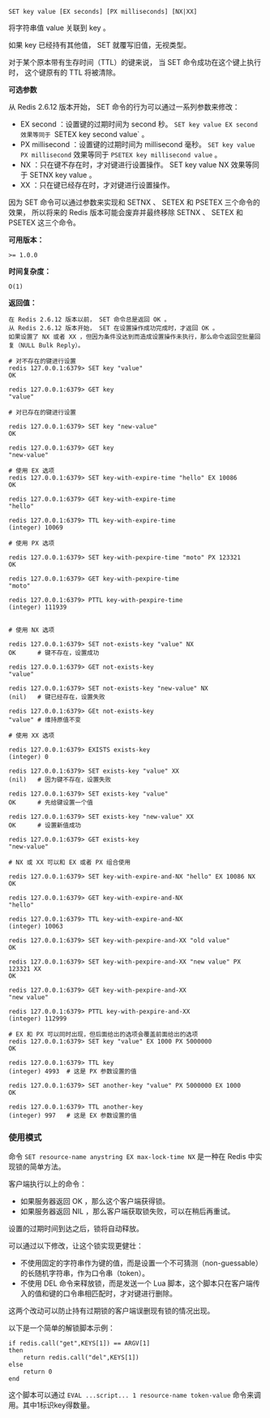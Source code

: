 ```text
SET key value [EX seconds] [PX milliseconds] [NX|XX]
```
将字符串值 value 关联到 key 。

如果 key 已经持有其他值， SET 就覆写旧值，无视类型。

对于某个原本带有生存时间（TTL）的键来说， 当 SET 命令成功在这个键上执行时， 这个键原有的 TTL 将被清除。

**可选参数**

从 Redis 2.6.12 版本开始， SET 命令的行为可以通过一系列参数来修改：

- EX second ：设置键的过期时间为 second 秒。 `SET key value EX second 效果等同于 `SETEX key second value` 。
- PX millisecond ：设置键的过期时间为 millisecond 毫秒。 `SET key value PX millisecond` 效果等同于 `PSETEX key millisecond value` 。
- NX ：只在键不存在时，才对键进行设置操作。 SET key value NX 效果等同于 SETNX key value 。
- XX ：只在键已经存在时，才对键进行设置操作。

因为 SET 命令可以通过参数来实现和 SETNX 、 SETEX 和 PSETEX 三个命令的效果，
所以将来的 Redis 版本可能会废弃并最终移除 SETNX 、 SETEX 和 PSETEX 这三个命令。

**可用版本：**

    >= 1.0.0
    
**时间复杂度：**

    O(1)
    
**返回值：**

    在 Redis 2.6.12 版本以前， SET 命令总是返回 OK 。
    从 Redis 2.6.12 版本开始， SET 在设置操作成功完成时，才返回 OK 。
    如果设置了 NX 或者 XX ，但因为条件没达到而造成设置操作未执行，那么命令返回空批量回复（NULL Bulk Reply）。

```text
# 对不存在的键进行设置
redis 127.0.0.1:6379> SET key "value"
OK

redis 127.0.0.1:6379> GET key
"value"

# 对已存在的键进行设置

redis 127.0.0.1:6379> SET key "new-value"
OK

redis 127.0.0.1:6379> GET key
"new-value"

# 使用 EX 选项
redis 127.0.0.1:6379> SET key-with-expire-time "hello" EX 10086
OK

redis 127.0.0.1:6379> GET key-with-expire-time
"hello"

redis 127.0.0.1:6379> TTL key-with-expire-time
(integer) 10069

# 使用 PX 选项

redis 127.0.0.1:6379> SET key-with-pexpire-time "moto" PX 123321
OK

redis 127.0.0.1:6379> GET key-with-pexpire-time
"moto"

redis 127.0.0.1:6379> PTTL key-with-pexpire-time
(integer) 111939


# 使用 NX 选项

redis 127.0.0.1:6379> SET not-exists-key "value" NX
OK      # 键不存在，设置成功

redis 127.0.0.1:6379> GET not-exists-key
"value"

redis 127.0.0.1:6379> SET not-exists-key "new-value" NX
(nil)   # 键已经存在，设置失败

redis 127.0.0.1:6379> GEt not-exists-key
"value" # 维持原值不变

# 使用 XX 选项

redis 127.0.0.1:6379> EXISTS exists-key
(integer) 0

redis 127.0.0.1:6379> SET exists-key "value" XX
(nil)   # 因为键不存在，设置失败

redis 127.0.0.1:6379> SET exists-key "value"
OK      # 先给键设置一个值

redis 127.0.0.1:6379> SET exists-key "new-value" XX
OK      # 设置新值成功

redis 127.0.0.1:6379> GET exists-key
"new-value"

# NX 或 XX 可以和 EX 或者 PX 组合使用

redis 127.0.0.1:6379> SET key-with-expire-and-NX "hello" EX 10086 NX
OK

redis 127.0.0.1:6379> GET key-with-expire-and-NX
"hello"

redis 127.0.0.1:6379> TTL key-with-expire-and-NX
(integer) 10063

redis 127.0.0.1:6379> SET key-with-pexpire-and-XX "old value"
OK

redis 127.0.0.1:6379> SET key-with-pexpire-and-XX "new value" PX 123321 XX
OK

redis 127.0.0.1:6379> GET key-with-pexpire-and-XX
"new value"

redis 127.0.0.1:6379> PTTL key-with-pexpire-and-XX
(integer) 112999

# EX 和 PX 可以同时出现，但后面给出的选项会覆盖前面给出的选项
redis 127.0.0.1:6379> SET key "value" EX 1000 PX 5000000
OK

redis 127.0.0.1:6379> TTL key
(integer) 4993  # 这是 PX 参数设置的值

redis 127.0.0.1:6379> SET another-key "value" PX 5000000 EX 1000
OK

redis 127.0.0.1:6379> TTL another-key
(integer) 997   # 这是 EX 参数设置的值
```
### 使用模式
命令 `SET resource-name anystring EX max-lock-time NX` 是一种在 Redis 中实现锁的简单方法。

客户端执行以上的命令：
- 如果服务器返回 OK ，那么这个客户端获得锁。
- 如果服务器返回 NIL ，那么客户端获取锁失败，可以在稍后再重试。

设置的过期时间到达之后，锁将自动释放。

可以通过以下修改，让这个锁实现更健壮：
- 不使用固定的字符串作为键的值，而是设置一个不可猜测（non-guessable）的长随机字符串，作为口令串（token）。
- 不使用 DEL 命令来释放锁，而是发送一个 Lua 脚本，这个脚本只在客户端传入的值和键的口令串相匹配时，才对键进行删除。

这两个改动可以防止持有过期锁的客户端误删现有锁的情况出现。

以下是一个简单的解锁脚本示例：
```text
if redis.call("get",KEYS[1]) == ARGV[1]
then
    return redis.call("del",KEYS[1])
else
    return 0
end
```
这个脚本可以通过 `EVAL ...script... 1 resource-name token-value` 命令来调用。其中1标识key得数量。



























